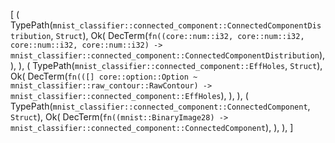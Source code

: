 [
    (
        TypePath(`mnist_classifier::connected_component::ConnectedComponentDistribution`, `Struct`),
        Ok(
            DecTerm(`fn((core::num::i32, core::num::i32, core::num::i32, core::num::i32) -> mnist_classifier::connected_component::ConnectedComponentDistribution`),
        ),
    ),
    (
        TypePath(`mnist_classifier::connected_component::EffHoles`, `Struct`),
        Ok(
            DecTerm(`fn(([] core::option::Option ~ mnist_classifier::raw_contour::RawContour) -> mnist_classifier::connected_component::EffHoles`),
        ),
    ),
    (
        TypePath(`mnist_classifier::connected_component::ConnectedComponent`, `Struct`),
        Ok(
            DecTerm(`fn((mnist::BinaryImage28) -> mnist_classifier::connected_component::ConnectedComponent`),
        ),
    ),
]